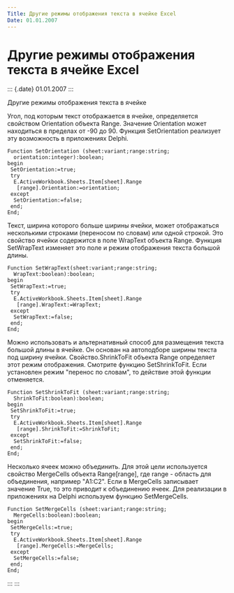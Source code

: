 ```yaml
---
Title: Другие режимы отображения текста в ячейке Excel
Date: 01.01.2007
---
```



Другие режимы отображения текста в ячейке Excel
===============================================

::: {.date}
01.01.2007
:::

Другие режимы отображения текста в ячейке

Угол, под которым текст отображается в ячейке, определяется свойством
Orientation объекта Range. Значение Orientation может находиться в
пределах от -90 до 90. Функция SetOrientation реализует эту возможность
в приложениях Delphi.

    Function SetOrientation (sheet:variant;range:string;
      orientation:integer):boolean;
    begin
     SetOrientation:=true;
     try
      E.ActiveWorkbook.Sheets.Item[sheet].Range
       [range].Orientation:=orientation;
     except
      SetOrientation:=false;
     end;
    End;

 

Текст, ширина которого больше ширины ячейки, может отображаться
несколькими строками (переносом по словам) или одной строкой. Это
свойство ячейки содержится в поле WrapText объекта Range. Функция
SetWrapText изменяет это поле и режим отображения текста большой длины.

    Function SetWrapText(sheet:variant;range:string;
      WrapText:boolean):boolean;
    begin
     SetWrapText:=true;
     try
      E.ActiveWorkbook.Sheets.Item[sheet].Range
       [range].WrapText:=WrapText;
     except
      SetWrapText:=false;
     end;
    End;

 

Можно использовать и альтернативный способ для размещения текста большой
длины в ячейке. Он основан на автоподборе ширины текста под ширину
ячейки. Свойство.ShrinkToFit объекта Range определяет этот режим
отображения. Смотрите функцию SetShrinkToFit. Если установлен режим
"перенос по словам", то действие этой функции отменяется.

    Function SetShrinkToFit (sheet:variant;range:string;
      ShrinkToFit:boolean):boolean;
    begin
     SetShrinkToFit:=true;
     try
      E.ActiveWorkbook.Sheets.Item[sheet].Range
       [range].ShrinkToFit:=ShrinkToFit;
     except
      SetShrinkToFit:=false;
     end;
    End;

Несколько ячеек можно объединить. Для этой цели используется свойство
MergeCells объекта Range[range], где range - область для объединения,
например "A1:C2". Если в MergeCells записывает значение True, то это
приводит к объединению ячеек. Для реализации в приложениях на Delphi
используем функцию SetMergeCells.

    Function SetMergeCells (sheet:variant;range:string;
      MergeCells:boolean):boolean;
    begin
     SetMergeCells:=true;
     try
      E.ActiveWorkbook.Sheets.Item[sheet].Range
       [range].MergeCells:=MergeCells;
     except
      SetMergeCells:=false;
     end;
    End;

 
:::
:::
